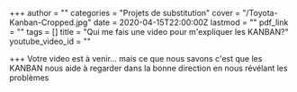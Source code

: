 +++
author = ""
categories = "Projets de substitution"
cover = "/Toyota-Kanban-Cropped.jpg"
date = 2020-04-15T22:00:00Z
lastmod = ""
pdf_link = ""
tags = []
title = "Qui me fais une video pour m'expliquer les KANBAN?"
youtube_video_id = ""

+++
Votre video est à venir... mais ce que nous savons c'est que les KANBAN nous aide à regarder dans la bonne direction en nous révélant les problèmes 